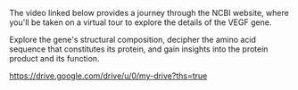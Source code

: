 The video linked below provides a journey through the NCBI website, where you'll be taken on a virtual tour to explore the details of the VEGF gene.

Explore the gene's structural composition,
decipher the amino acid sequence that constitutes its protein,
and gain insights into the protein product and its function.

https://drive.google.com/drive/u/0/my-drive?ths=true
